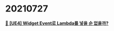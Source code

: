 # 20210727


[:open_file_folder: **[UE4] Widget Event로 Lambda를 넣을 순 없을까?**](/UE4/Widget_Event_Lambda)

